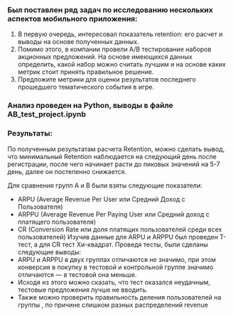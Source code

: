 ### Был поставлен ряд задач по исследованию нескольких аспектов мобильного приложения:

1. В первую очередь, интересовал показатель retention: его расчет и выводы на основе полученных данных.
2. Помимо этого, в компании провели A/B тестирование наборов акционных предложений. На основе имеющихся данных определить, какой набор можно считать лучшим и на основе каких метрик стоит принять правильное решение.
3. Предложите метрики для оценки результатов последнего прошедшего тематического события в игре.

### Анализ проведен на Python, выводы в файле AB_test_project.ipynb

### Результаты: 
По полученным результатам расчета Retention, можно сделать вывод, что минимальный Retention наблюдается на следующий день после регистрации, после чего начинает расти до пиковых значений на 5-7 день, далее он постепенно снижается.

Для сравнения групп А и В были взяты следующие показатели: 
- ARPU (Average Revenue Per User или Средний Доход с Пользователя)
- ARPPU (Average Revenue Per Paying User или Средний доход с платящего пользователя)
- CR (Conversion Rate или доля платящих пользователей среди всех пользователей)
Изучив данные для ARPU и ARPPU был проведен Т-тест, а для CR тест Хи-квадрат.
Проведя тесты, были сделаны следующие выводы:
- ARPU и ARPPU в двух группах отличаются не значимо, при этом конверсия в покупку в тестовой и контрольной группе значимо отличаются — в тестовой она меньше.
- Исходя из этого можно сказать, что тест оказался неудачным, тестовые предложения лучше не вводить.
- Также можно проверить правильность деления пользователей на группы , по причине слишком разных распределений revenue
